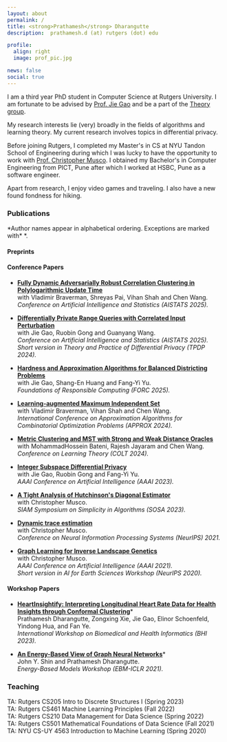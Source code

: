 ```yaml
---
layout: about
permalink: /
title: <strong>Prathamesh</strong> Dharangutte
description:  prathamesh.d (at) rutgers (dot) edu

profile:
  align: right
  image: prof_pic.jpg

news: false
social: true
---
```


I am a third year PhD student in Computer Science at Rutgers University. I am fortunate to be advised by [Prof. Jie Gao](https://sites.rutgers.edu/jie-gao/about/) and be a part of the [Theory group](https://theory.cs.rutgers.edu/).

My research interests lie (very) broadly in the fields of algorithms and learning theory. My current research involves topics in differential privacy.

Before joining Rutgers, I completed my Master's in CS at NYU Tandon School of Engineering during which I was lucky to have the opportunity to work with [Prof. Christopher Musco](https://www.chrismusco.com/). I obtained my Bachelor's in Computer Engineering from PICT, Pune after which I worked at HSBC, Pune as a software engineer.

Apart from research, I enjoy video games and traveling. I also have a new found fondness for hiking.


<h3>Publications</h3>
*Author names appear in alphabetical ordering. Exceptions are marked with* *.   <br/>



<h4>Preprints</h4>





<h4>Conference Papers</h4>

+ [**Fully Dynamic Adversarially Robust Correlation Clustering in Polylogarithmic Update Time**](https://arxiv.org/abs/2411.09979) <br/>
with Vladimir Braverman, Shreyas Pai, Vihan Shah and Chen Wang. <br/>
*Conference on Artificial Intelligence and Statistics (AISTATS 2025).* <br/>

+ [**Differentially Private Range Queries with Correlated Input Perturbation**](https://arxiv.org/abs/2402.07066) <br/>
with Jie Gao, Ruobin Gong and Guanyang Wang. <br/>
*Conference on Artificial Intelligence and Statistics (AISTATS 2025).* <br/>
*Short version in Theory and Practice of Differential Privacy (TPDP 2024).* <br/>

+ [**Hardness and Approximation Algorithms for Balanced Districting Problems**]() <br/>
with Jie Gao, Shang-En Huang and Fang-Yi Yu. <br/>
*Foundations of Responsible Computing (FORC 2025).*<br/>

+ [**Learning-augmented Maximum Independent Set**](https://arxiv.org/abs/2407.11364) <br/>
with Vladimir Braverman, Vihan Shah and Chen Wang. <br/>
*International Conference on Approximation Algorithms for Combinatorial Optimization Problems (APPROX 2024).*<br/>

+ [**Metric Clustering and MST with Strong and Weak Distance Oracles**](https://arxiv.org/abs/2310.15863) <br/>
with MohammadHossein Bateni, Rajesh Jayaram and Chen Wang. <br/>
*Conference on Learning Theory (COLT 2024).*<br/>



+ [**Integer Subspace Differential Privacy**](https://arxiv.org/abs/2212.00936) <br/>
with Jie Gao, Ruobin Gong and Fang-Yi Yu.<br/>
*AAAI Conference on Artificial Intelligence (AAAI 2023).*<br/>


+ [**A Tight Analysis of Hutchinson's Diagonal Estimator**](https://arxiv.org/abs/2208.03268) <br/>
with Christopher Musco. <br/>
*SIAM Symposium on Simplicity in Algorithms (SOSA 2023).*<br/>


+ [**Dynamic trace estimation**](https://arxiv.org/abs/2110.13752) <br/>
with Christopher Musco. <br/>
*Conference on Neural Information Processing Systems (NeurIPS) 2021.* <br/>


+ [**Graph Learning for Inverse Landscape Genetics**](https://arxiv.org/abs/2006.12334) <br/>
with Christopher Musco. <br/>
*AAAI Conference on Artificial Intelligence (AAAI 2021).* <br/>
*Short version in AI for Earth Sciences Workshop (NeurIPS 2020).*<br/>


<h4>Workshop Papers</h4>



+ [**HeartInsightify: Interpreting Longitudinal Heart Rate Data for Health Insights through Conformal Clustering**]()\* <br/>
Prathamesh Dharangutte, Zongxing Xie, Jie Gao, Elinor Schoenfeld, Yindong Hua, and Fan Ye.  <br/>
*International Workshop on Biomedical and Health Informatics (BHI 2023).* <br/>


+ [**An Energy-Based View of Graph Neural Networks**](https://arxiv.org/abs/2104.13492)\* <br/>
John Y. Shin and Prathamesh Dharangutte.  <br/>
*Energy-Based Models Workshop (EBM-ICLR 2021).* <br/>


<h3>Teaching</h3>
TA: Rutgers CS205 Intro to Discrete Structures I (Spring 2023) <br/>
TA: Rutgers CS461 Machine Learning Principles (Fall 2022) <br/>
TA: Rutgers CS210 Data Management for Data Science (Spring 2022) <br/>
TA: Rutgers CS501 Mathematical Foundations of Data Science (Fall 2021) <br/>
TA: NYU CS-UY 4563 Introduction to Machine Learning (Spring 2020)
